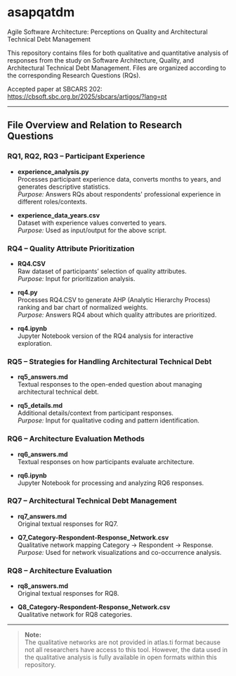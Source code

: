 # asapqatdm
Agile Software Architecture: Perceptions on Quality and Architectural Technical Debt Management

This repository contains files for both qualitative and quantitative analysis of responses from the study on Software Architecture, Quality, and Architectural Technical Debt Management. Files are organized according to the corresponding Research Questions (RQs).

Accepted paper at SBCARS 202:  
https://cbsoft.sbc.org.br/2025/sbcars/artigos/?lang=pt

---

## File Overview and Relation to Research Questions

### RQ1, RQ2, RQ3 – Participant Experience

- **experience_analysis.py**  
  Processes participant experience data, converts months to years, and generates descriptive statistics.  
  *Purpose:* Answers RQs about respondents' professional experience in different roles/contexts.

- **experience_data_years.csv**  
  Dataset with experience values converted to years.  
  *Purpose:* Used as input/output for the above script.

### RQ4 – Quality Attribute Prioritization

- **RQ4.CSV**  
  Raw dataset of participants’ selection of quality attributes.  
  *Purpose:* Input for prioritization analysis.

- **rq4.py**  
  Processes RQ4.CSV to generate AHP (Analytic Hierarchy Process) ranking and bar chart of normalized weights.  
  *Purpose:* Answers RQ4 about which quality attributes are prioritized.

- **rq4.ipynb**  
  Jupyter Notebook version of the RQ4 analysis for interactive exploration.

### RQ5 – Strategies for Handling Architectural Technical Debt

- **rq5_answers.md**  
  Textual responses to the open-ended question about managing architectural technical debt.

- **rq5_details.md**  
  Additional details/context from participant responses.  
  *Purpose:* Input for qualitative coding and pattern identification.

### RQ6 – Architecture Evaluation Methods

- **rq6_answers.md**  
  Textual responses on how participants evaluate architecture.

- **rq6.ipynb**  
  Jupyter Notebook for processing and analyzing RQ6 responses.

### RQ7 – Architectural Technical Debt Management

- **rq7_answers.md**  
  Original textual responses for RQ7.

- **Q7_Category-Respondent-Response_Network.csv**  
  Qualitative network mapping Category → Respondent → Response.  
  *Purpose:* Used for network visualizations and co-occurrence analysis.

### RQ8 – Architecture Evaluation

- **rq8_answers.md**  
  Original textual responses for RQ8.

- **Q8_Category-Respondent-Response_Network.csv**  
  Qualitative network for RQ8 categories.

---

> **Note:**  
> The qualitative networks are not provided in atlas.ti format because not all researchers have access to this tool. However, the data used in the qualitative analysis is fully available in open formats within this repository.


